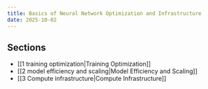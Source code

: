```yaml
---
title: Basics of Neural Network Optimization and Infrastructure
date: 2025-10-02
---
```


## Sections
- [[1 training optimization|Training Optimization]]
- [[2 model efficiency and scaling|Model Efficiency and Scaling]]
- [[3 Compute infrastructure|Compute Infrastructure]]

